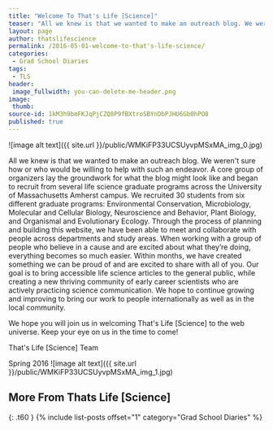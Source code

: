```yaml
---
title: "Welcome To That's Life [Science]"
teaser: "All we knew is that we wanted to make an outreach blog. We weren’t sure how or who would be willing to help with such an endeavor."
layout: page
author: thatslifescience
permalink: /2016-05-01-welcome-to-that's-life-science/
categories:
 - Grad School Diaries
tags:
 - TLS
header:
 image_fullwidth: you-can-delete-me-header.png
image:
 thumb:
source-id: 1kM3h9bmFKJqPjCZQ8P9fBXtroSBYnDbPJHU6Gb0hPO8
published: true
---
```

![image alt text]({{ site.url }}/public/WMKiFP33UCSUyvpMSxMA_img_0.jpg)

All we knew is that we wanted to make an outreach blog. We weren't sure how or who would be willing to help with such an endeavor. A core group of organizers lay the groundwork for what the blog might look like and began to recruit from several life science graduate programs across the University of Massachusetts Amherst campus. We recruited 30 students from six different graduate programs: Environmental Conservation, Microbiology, Molecular and Cellular Biology, Neuroscience and Behavior, Plant Biology, and Organismal and Evolutionary Ecology. Through the process of planning and building this website, we have been able to meet and collaborate with people across departments and study areas. When working with a group of people who believe in a cause and are excited about what they’re doing, everything becomes so much easier. Within months, we have created something we can be proud of and are excited to share with all of you. Our goal is to bring accessible life science articles to the general public, while creating a new thriving community of early career scientists who are actively practicing science communication. We hope to continue growing and improving to bring our work to people internationally as well as in the local community. 

We hope you will join us in welcoming That's Life [Science] to the web universe. Keep your eye on us in the time to come!

That's Life [Science] Team

Spring 2016
![image alt text]({{ site.url }}/public/WMKiFP33UCSUyvpMSxMA_img_1.jpg)

## More From Thats Life [Science]
{: .t60 }
{% include list-posts offset="1" category="Grad School Diaries" %}

